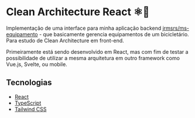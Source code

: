 # Clean Architecture React ⚛️🧼

Implementação de uma interface para minha aplicação backend [jrmsrs/ms-equipamento](https://github.com/jrmsrs/microsservico) - que basicamente gerencia equipamentos de um bicicletário. Para estudo de Clean Architecture em front-end. 

Primeiramente está sendo desenvolvido em React, mas com fim de testar a possibilidade de utilizar a mesma arquitetura em outro framework como Vue.js, Svelte, ou mobile.

## Tecnologias

- [React](https://pt-br.reactjs.org/)
- [TypeScript](https://www.typescriptlang.org/)
- [Tailwind CSS](https://tailwindcss.com/)
